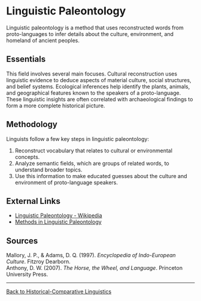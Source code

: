 # Linguistic Paleontology

Linguistic paleontology is a method that uses reconstructed words from proto-languages to infer details about the culture, environment, and homeland of ancient peoples.

## Essentials

This field involves several main focuses. Cultural reconstruction uses linguistic evidence to deduce aspects of material culture, social structures, and belief systems. Ecological inferences help identify the plants, animals, and geographical features known to the speakers of a proto-language. These linguistic insights are often correlated with archaeological findings to form a more complete historical picture.

## Methodology

Linguists follow a few key steps in linguistic paleontology:

1. Reconstruct vocabulary that relates to cultural or environmental concepts.
2. Analyze semantic fields, which are groups of related words, to understand broader topics.
3. Use this information to make educated guesses about the culture and environment of proto-language speakers.

## External Links

- [Linguistic Paleontology - Wikipedia](https://en.wikipedia.org/wiki/Linguistic_paleontology)
- [Methods in Linguistic Paleontology](https://www.sciencedirect.com/topics/social-sciences/linguistic-paleontology)

## Sources

Mallory, J. P., & Adams, D. Q. (1997). *Encyclopedia of Indo-European Culture*. Fitzroy Dearborn.  
Anthony, D. W. (2007). *The Horse, the Wheel, and Language*. Princeton University Press.

---

[Back to Historical-Comparative Linguistics](../README.md)
